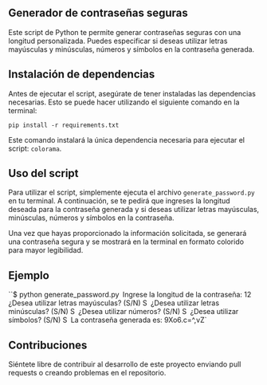 ## Generador de contraseñas seguras

Este script de Python te permite generar contraseñas seguras con una longitud personalizada. Puedes especificar si deseas utilizar letras mayúsculas y minúsculas, números y símbolos en la contraseña generada.

## Instalación de dependencias

Antes de ejecutar el script, asegúrate de tener instaladas las dependencias necesarias. Esto se puede hacer utilizando el siguiente comando en la terminal:

``pip install -r requirements.txt``


Este comando instalará la única dependencia necesaria para ejecutar el script: `colorama`.

## Uso del script

Para utilizar el script, simplemente ejecuta el archivo `generate_password.py` en tu terminal. A continuación, se te pedirá que ingreses la longitud deseada para la contraseña generada y si deseas utilizar letras mayúsculas, minúsculas, números y símbolos en la contraseña.

Una vez que hayas proporcionado la información solicitada, se generará una contraseña segura y se mostrará en la terminal en formato colorido para mayor legibilidad.

## Ejemplo

``$ python generate_password.py`
`Ingrese la longitud de la contraseña: 12`
`¿Desea utilizar letras mayúsculas? (S/N) S`
`¿Desea utilizar letras minúsculas? (S/N) S`
`¿Desea utilizar números? (S/N) S`
`¿Desea utilizar símbolos? (S/N) S`
`La contraseña generada es: 9Xo6.c=^,vZ`

## Contribuciones

Siéntete libre de contribuir al desarrollo de este proyecto enviando pull requests o creando problemas en el repositorio.

